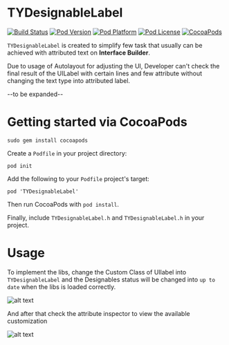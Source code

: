 TYDesignableLabel
=======================
[![Build Status](https://travis-ci.org/TekYin/TYDesignableLabel.svg?branch=master)](https://travis-ci.org/TekYin/TYDesignableLabel)
[![Pod Version](https://img.shields.io/cocoapods/v/TYDesignableLabel.svg)](http://cocoadocs.org/docsets/TYDesignableLabel/)
[![Pod Platform](https://img.shields.io/cocoapods/p/TYDesignableLabel.svg)](http://cocoadocs.org/docsets/TYDesignableLabel/)
[![Pod License](https://img.shields.io/cocoapods/l/JVFloatLabeledTextField.svg)](http://jaredverdi.mit-license.org)
[![CocoaPods](https://img.shields.io/cocoapods/dt/TYDesignableLabel.svg)](https://github.com/TekYin/TYDesignableLabel)

`TYDesignableLabel` is created to simplify few task that usually can be achieved with attributed text on **Interface Builder**. 

Due to usage of Autolayout for adjusting the UI, Developer can't check the final result of the UILabel with certain lines and few attribute without changing the text type into attributed label.

--to be expanded--

Getting started via CocoaPods
=============================
```
sudo gem install cocoapods
```

Create a ```Podfile``` in your project directory:
```
pod init
```

Add the following to your ```Podfile``` project's target:
```
pod 'TYDesignableLabel'
```

Then run CocoaPods with ```pod install```.

Finally, include ```TYDesignableLabel.h``` and ```TYDesignableLabel.h``` in your project.

Usage
=====

To implement the libs, change the Custom Class of UIlabel into ```TYDesignableLabel``` and the Designables status will be changed into ```up to date``` when the libs is loaded correctly.

![alt text](http://i.imgur.com/W2HRZbt.png)

And after that check the attribute inspector to view the available customization

![alt text](http://i.imgur.com/UguE9NS.png)
